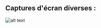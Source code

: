 ## Captures d'écran diverses :
![alt text](https://github.com/CleCano/scientific_parser_IUTEAM/blob/sprint2_parser/Artefacts/constructionRegex.png?raw=true)
